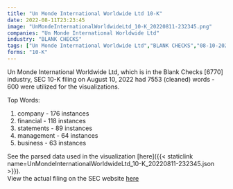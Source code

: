 ```yaml
---
title: "Un Monde International Worldwide Ltd 10-K"
date: 2022-08-11T23:23:45
image: "UnMondeInternationalWorldwideLtd_10-K_20220811-232345.png"
companies: "Un Monde International Worldwide Ltd"
industry: "BLANK CHECKS"
tags: ["Un Monde International Worldwide Ltd","BLANK CHECKS","08-10-2022","10-K"]
forms: "10-K"
---
```

Un Monde International Worldwide Ltd, which is in the Blank Checks [6770] industry, SEC 10-K filing on August 10, 2022 had 7553 (cleaned) words - 600 were utilized for the visualizations.

Top Words:
1. company - 176 instances
2. financial - 118 instances
3. statements - 89 instances
4. management - 64 instances
5. business - 63 instances


See the parsed data used in the visualization [here]({{< staticlink name=UnMondeInternationalWorldwideLtd_10-K_20220811-232345.json >}}).  
View the actual filing on the SEC website [here](https://www.sec.gov/Archives/edgar/data/1415813/0001683168-22-005490.txt)